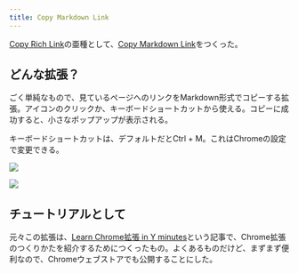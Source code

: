 ```yaml
---
title: Copy Markdown Link
---
```

[Copy Rich Link](https://chrome.google.com/webstore/detail/copy-rich-link/hikiamlgpdcabppakpmemaofmkgknpea)の亜種として、[Copy Markdown Link](https://chrome.google.com/webstore/detail/copy-markdown-link/gkceaaphhbeanfciglgpffnncfpipjpa)をつくった。

どんな拡張？
------

ごく単純なもので、見ているページへのリンクをMarkdown形式でコピーする拡張。アイコンのクリックか、キーボードショートカットから使える。コピーに成功すると、小さなポップアップが表示される。

キーボードショートカットは、デフォルトだとCtrl + M。これはChromeの設定で変更できる。

![](https://lh4.googleusercontent.com/d09x-SgZvfkydm_lQFspUYeDar7q7iBhxjdLiDeE_sgq9qd8qdzuYR7qJzmd3ROsF2VQwuCz-DDza9HbTmBE48rOu3f4hntArh2Ki4mcGpuz8fbQndAONZ58i4m_weLywU6ufnVVNjEg71oLJyTkrg)

![](https://lh4.googleusercontent.com/Gf2Fp1ZA_hJhaylE38xlkY35uClsV2Dp0zgSjwYBQhMVjDoL98Rt-fvU6pzfm4n_DkMpHGRPgpIsr994giYzj0wkrpEHG9CJtkQFMH2DswgC8Q63_Qz24rOZxutZ8EsZ05vq32S8Quf8zaufpgY-Ew)

チュートリアルとして
----------

元々この拡張は、[Learn Chrome拡張 in Y minutes](https://r7kamura.com/articles/2022-05-18-learn-chrome-extention-in-y-minutes)という記事で、Chrome拡張のつくりかたを紹介するためにつくったもの。よくあるものだけど、まずまず便利なので、Chromeウェブストアでも公開することにした。
